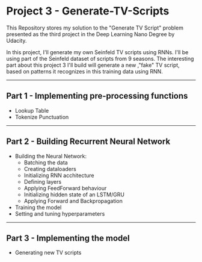 # Project 3 - Generate-TV-Scripts

This Repository stores my solution to the "Generate TV Script" problem presented as the third project in the Deep Learning Nano Degree by Udacity.

In this project, I'll generate my own Seinfeld TV scripts using RNNs. I'll be using part of the Seinfeld dataset of scripts from 9 seasons. 
The interesting part about this project 3 I'll build will generate a new ,"fake" TV script, based on patterns it recognizes in this training data using RNN.

**********************************************************************
## Part 1 - Implementing pre-processing functions

 * Lookup Table
 * Tokenize Punctuation

**********************************************************************
## Part 2 - Building Recurrent Neural Network
 * Building the Neural Network:
     * Batching the data
     * Creating dataloaders
     * Initializing RNN acchitecture
     * Defining layers
     * Applying FeedForward behaviour
     * Initializing hidden state of an LSTM/GRU
     * Applying Forward and Backpropagation
  * Training the model
  * Setting and tuning hyperparameters 
    
**********************************************************************
## Part 3 - Implementing the model
  * Generating new TV scripts
